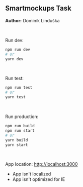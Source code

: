 ## Smartmockups Task
**Author:** Dominik Linduška

<br />

Run dev:

```bash
npm run dev
# or
yarn dev
```

<br />

Run test:

```bash
npm run test
# or
yarn test
```

<br />

Run production:

```bash
npm run build
npm run start
# or
yarn build
yarn start
```

<br />

App location: [http://localhost:3000](http://localhost:3000)

- App isn't localized
- App isn't optimized for IE
